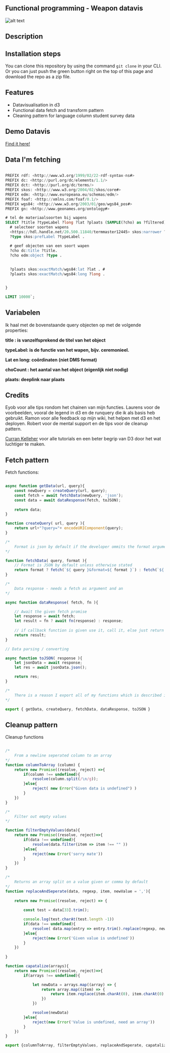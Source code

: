 ## Functional programming - Weapon datavis

![alt text](https://github.com/TomasS666/functional-programming/blob/master/wiki/weaponized-world.png "Logo Title Text 1")

## Description

## Installation steps
You can clone this repository by using the command ``` git clone ``` in your CLI.
Or you can just push the green button right on the top of this page and download the repo as a zip file.

## Features
- Datavisualisation in d3
- Functional data fetch and transform pattern
- Cleaning pattern for language column student survey data

## Demo Datavis
[Find it here!](https://tomass666.github.io/functional-programming/)

## Data I'm fetching
```sql

PREFIX rdf: <http://www.w3.org/1999/02/22-rdf-syntax-ns#>
PREFIX dc: <http://purl.org/dc/elements/1.1/>
PREFIX dct: <http://purl.org/dc/terms/>
PREFIX skos: <http://www.w3.org/2004/02/skos/core#>
PREFIX edm: <http://www.europeana.eu/schemas/edm/>
PREFIX foaf: <http://xmlns.com/foaf/0.1/>
PREFIX wgs84: <http://www.w3.org/2003/01/geo/wgs84_pos#>
PREFIX gn: <http://www.geonames.org/ontology#>

# tel de materiaalsoorten bij wapens
SELECT ?title ?typeLabel ?long ?lat ?plaats (SAMPLE(?cho) as ?filtered)  (COUNT(?cho) AS ?choCount) WHERE {
  # selecteer soorten wapens
  <https://hdl.handle.net/20.500.11840/termmaster12445> skos:narrower ?type .
  ?type skos:prefLabel ?typeLabel .

  # geef objecten van een soort wapen
  ?cho dc:title ?title.
  ?cho edm:object ?type .
	
  
  ?plaats skos:exactMatch/wgs84:lat ?lat . #
  ?plaats skos:exactMatch/wgs84:long ?long .


}

LIMIT 10000`;
```

## Variabelen
Ik haal met de bovenstaande query objecten op met de volgende properties:

**title : is vanzelfsprekend de titel van het object**

**typeLabel: is de functie van het wapen, bijv. ceremonieel.**

**Lat en long: coördinaten (niet DMS format)**

**choCount : het aantal van het object (eigenlijk niet nodig)**

**plaats: deeplink naar plaats**

## Credits
Eyob voor alle tips rondom het chainen van mijn functies.
Laurens voor de voorbeelden, vooral de legend in d3 en de runquery die ik als basis heb gebruikt.
Ramon voor alle feedback op mijn wiki, het helpen met d3 en het deployen. 
Robert voor de mental support en de tips voor de cleanup pattern.

[Curran Kelleher](https://www.youtube.com/channel/UCSwd_9jyX4YtDYm9p9MxQqw) voor alle tutorials en een beter begrip van D3 door het wat luchtiger te maken.

## Fetch pattern
Fetch functions:

```javascript

async function getData(url, query){
    const newQuery = createQuery(url, query);
    const fetch = await fetchData(newQuery, 'json');
    const data = await dataResponse(fetch, toJSON);
    
    return data;
}

function createQuery( url, query ){
    return url+"?query="+ encodeURIComponent(query); 
}

/* 
    Format is json by default if the developer ommits the format argument
*/

function fetchData( query, format ){
    // Format is JSON by default unless otherwise stated
    return format ? fetch(`${ query }&format=${ format }`) : fetch(`${ query }`);
}

/*
    Data response - needs a fetch as argument and an 
*/

async function dataResponse( fetch, fn ){

    // Await the given fetch promise 
    let response = await fetch;
    let result = fn ? await fn(response) : response;
    
    // if callback function is given use it, call it, else just return the response
    return result;
}

// Data parsing / converting

async function toJSON( response ){
    let jsonData = await response;
    let res = await jsonData.json();

    return res;
}

/* 
    There is a reason I export all of my functions which is described in my wiki
*/

export { getData, createQuery, fetchData, dataResponse, toJSON }


```

## Cleanup pattern
Cleanup functions

```javascript

/*
    From a newline seperated column to an array
*/
function columnToArray (column) {
    return new Promise((resolve, reject) =>{
        if(column !== undefined){ 
            resolve(column.split(/\n/g));
        }else{
            reject( new Error("Given data is undefined") )
        }
    })
}

/*
    Filter out empty values    
*/

function filterEmptyValues(data){
    return new Promise((resolve, reject)=>{
        if(data !== undefined){       
            resolve(data.filter(item => item !== "" ))
        }else{
            reject(new Error('sorry mate'))
        }
    })
}

/*
    Returns an array split on a value given or comma by default
*/
function replaceAndSeperate(data, regexp, item, newValue = ','){
   
    return new Promise((resolve, reject) => {
        
        const test = data[33].trim();

        console.log(test.charAt(test.length -1))
        if(data !== undefined){
            resolve( data.map(entry => entry.trim().replace(regexp, newValue).split(newValue)) );
        }else{
            reject(new Error('Given value is undefined'))
        }
    })
    
}

function capatalize(arrays){
    return new Promise((resolve, reject)=>{
        if(arrays !== undefined){

            let newData = arrays.map((array) => {
                return array.map((item) => {
                    return item.replace(item.charAt(0), item.charAt(0).toUpperCase() ) 
                }) 
            })

            resolve(newData)
        }else{
            reject(new Error('Value is undefined, need an array'))
        }
    })
}

export {columnToArray, filterEmptyValues, replaceAndSeperate, capatalize}

``` 

